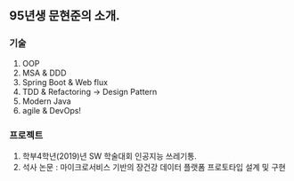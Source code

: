 ## 95년생 문현준의 소개.

### 기술

1. OOP
2. MSA & DDD
3. Spring Boot & Web flux
4. TDD & Refactoring -> Design Pattern
5. Modern Java
6. agile & DevOps!

### 프로젝트

1. 학부4학년(2019)년 SW 학술대회 인공지능 쓰레기통.
2. 석사 논문 : 마이크로서비스 기반의 장건강 데이터 플랫폼 프로토타입 설계 및 구현

<!---
mthekid/mthekid is a ✨ special ✨ repository because its `README.md` (this file) appears on your GitHub profile.
You can click the Preview link to take a look at your changes.
--->
